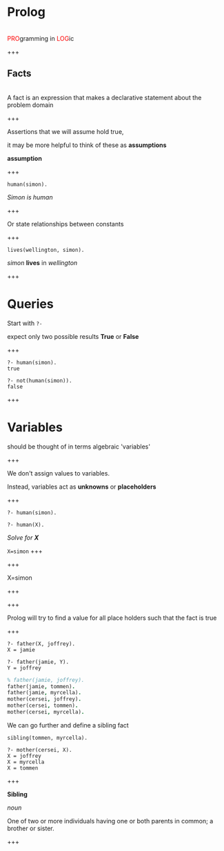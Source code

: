 # Prolog


<br>
<span style="color: red;">PRO</span>gramming in <span style="color: red;">LOG</span>ic

+++


## Facts
<br>
A fact is an expression that makes a declarative statement about the problem domain

+++


Assertions that we will assume hold true,
 

it may be more helpful to think of these as **assumptions**

**assumption** 

+++

`human(simon).`

_Simon is human_

+++

Or state relationships between constants

+++

`lives(wellington, simon).`

_simon_ **lives** in _wellington_

+++

# Queries

Start with `?-`

expect only two possible results **True** or **False**

+++

```
?- human(simon).
true
```

```
?- not(human(simon)).
false
```

+++

# Variables

should be thought of in terms algebraic 'variables'

+++

We don't assign values to variables.

Instead, variables act as **unknowns** or **placeholders**

+++

`?- human(simon).`

`?- human(X).`


 _Solve for **X**_

`X=simon`
+++

 
+++

X=simon

+++

+++

Prolog will try to find a value for all place holders such that the fact is true

+++

```
?- father(X, joffrey).
X = jamie
```

```
?- father(jamie, Y).
Y = joffrey
```


```prolog
% father(jamie, joffrey).
father(jamie, tommen).
father(jamie, myrcella).
mother(cersei, joffrey).
mother(cersei, tommen).
mother(cersei, myrcella).
```


We can go further and define a sibling fact

```
sibling(tommen, myrcella).
```

```
?- mother(cersei, X).
X = joffrey
X = myrcella
X = tommen
```

+++

**Sibling**

_noun_

One of two or more individuals having one or both parents in common; a brother or sister.

+++
